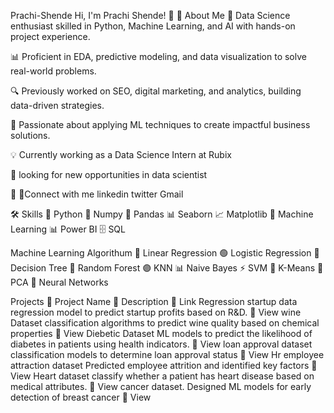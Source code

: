 Prachi-Shende
Hi, I'm Prachi Shende! 👋
🚀 About Me
🚀 Data Science enthusiast skilled in Python, Machine Learning, and AI with hands-on project experience.

📊 Proficient in EDA, predictive modeling, and data visualization to solve real-world problems.

🔍 Previously worked on SEO, digital marketing, and analytics, building data-driven strategies.

🌟 Passionate about applying ML techniques to create impactful business solutions.

💡 Currently working as a Data Science Intern at Rubix

📝 looking for new opportunities in data scientist

🔗 🤝Connect with me
linkedin twitter Gmail

🛠 Skills
🐍 Python
🔢 Numpy
🐼 Pandas
📊 Seaborn
📈 Matplotlib
🤖 Machine Learning
📊 Power BI
🗄️ SQL

Machine Learning Algorithum
🔵 Linear Regression
🟢 Logistic Regression
🌳 Decision Tree
🌲 Random Forest
🟣 KNN
📊 Naive Bayes
⚡ SVM
🎯 K-Means
🔷 PCA
🧠 Neural Networks

Projects
📌 Project Name	🔎 Description	🔗 Link
Regression startup data	regression model to predict startup profits based on R&D.	🔗 View
wine Dataset	classification algorithms to predict wine quality based on chemical properties	🔗 View
Diebetic Dataset	ML models to predict the likelihood of diabetes in patients using health indicators.	🔗 View
loan approval dataset	classification models to determine loan approval status	🔗 View
Hr employee attraction dataset	Predicted employee attrition and identified key factors	🔗 View
Heart dataset	classify whether a patient has heart disease based on medical attributes.	🔗 View
cancer dataset.	Designed ML models for early detection of breast cancer	🔗 View
